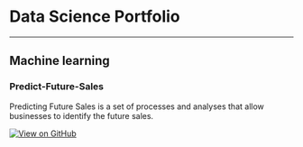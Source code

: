 # Data Science Portfolio
---
## Machine learning

### Predict-Future-Sales

Predicting Future Sales is a set of processes and analyses that allow businesses to identify the future sales. 

[![View on GitHub](https://img.shields.io/badge/GitHub-View_on_GitHub-blue?logo=GitHub)](https://github.com/Angat1/Predict-Future-Sales)
